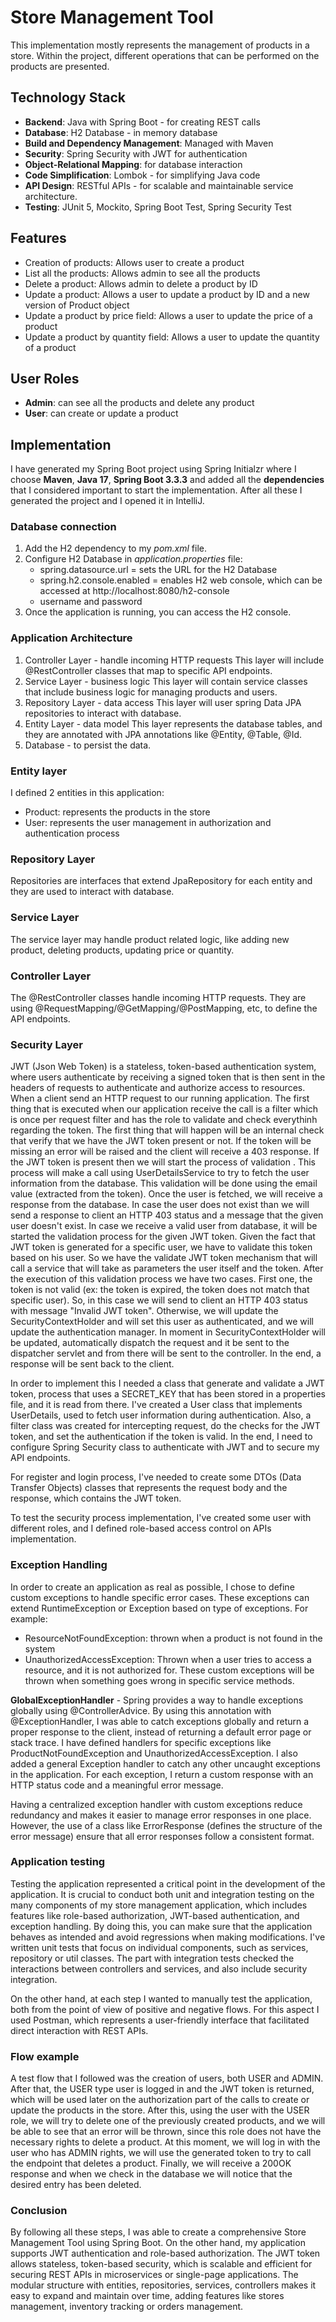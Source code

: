 # Store Management Tool

This implementation mostly represents the management of products in a store. Within the project, different operations that can be performed on the products are presented.

## Technology Stack

- **Backend**: Java with Spring Boot - for creating REST calls
- **Database**: H2 Database - in memory database
- **Build and Dependency Management**: Managed with Maven
- **Security**: Spring Security with JWT for authentication
- **Object-Relational Mapping**: for database interaction
- **Code Simplification**: Lombok - for simplifying Java code
- **API Design**: RESTful APIs - for scalable and maintainable service architecture.
- **Testing**: JUnit 5, Mockito, Spring Boot Test, Spring Security Test

## Features

- Creation of products: Allows user to create a product
- List all the products: Allows admin to see all the products
- Delete a product: Allows admin to delete a product by ID
- Update a product: Allows a user to update a product by ID and a new version of Product object
- Update a product by price field: Allows a user to update the price of a product
- Update a product by quantity field: Allows a user to update the quantity of a product

## User Roles

- **Admin**: can see all the products and delete any product
- **User**: can create or update a product

## Implementation

I have generated my Spring Boot project using Spring Initialzr where I choose **Maven**, **Java 17**, **Spring Boot 3.3.3** and added all the **dependencies** that I considered important to start the implementation.
After all these I generated the project and I opened it in IntelliJ. 

### Database connection

1. Add the H2 dependency to my _pom.xml_ file.
2. Configure H2 Database in _application.properties_ file:
    - spring.datasource.url = sets the URL for the H2 Database
    - spring.h2.console.enabled = enables H2 web console, which can be accessed at http://localhost:8080/h2-console
    - username and password
3. Once the application is running, you can access the H2 console.

### Application Architecture

1. Controller Layer - handle incoming HTTP requests
This layer will include @RestController classes that map to specific API endpoints.
2. Service Layer - business logic
This layer will contain service classes that include business logic for managing products and users.
3. Repository Layer - data access
This layer will user spring Data JPA repositories to interact with database.
4. Entity Layer - data model
This layer represents the database tables, and they are annotated with JPA annotations like @Entity, @Table, @Id.
5. Database - to persist the data.

### Entity layer
I defined 2 entities in this application:
 - Product: represents the products in the store
 - User: represents the user management in authorization and authentication process

### Repository Layer
Repositories are interfaces that extend JpaRepository for each entity and they are used to interact with database.

### Service Layer
The service layer may handle product related logic, like adding new product, deleting products, updating price or quantity.

### Controller Layer
The @RestController classes handle incoming HTTP requests. They are using @RequestMapping/@GetMapping/@PostMapping, etc, to define the API endpoints.

### Security Layer
JWT (Json Web Token) is a stateless, token-based authentication system, where users authenticate by receiving a signed token that is then sent in the headers of requests to authenticate and authorize access to resources.
When a client send an HTTP request to our running application.
The first thing that is executed when our application receive the call is a filter which is once per request filter and has the role to validate and check everythinh regarding the token.
The first thing that will happen will be an internal check that verify that we have the JWT token present or not. If the token will be missing an error will be raised and the client will receive a 403 response.
If the JWT token is present then we will start the process of validation . This process will make a call using UserDetailsService to try to fetch the user information from the database. This validation will be done using the email value (extracted from the token).
Once the user is fetched, we will receive a response from the database. In case the user does not exist than we will send a response to client an HTTP 403 status and a message that the given user doesn't exist.
In case we receive a valid user from database, it will be started the validation process for the given JWT token.
Given the fact that JWT token is generated for a specific user, we have to validate this token based on his user.
So we have the validate JWT token mechanism that will call a service that will take as parameters the user itself and the token.
After the execution of this validation process we have two cases. First one, the token is not valid (ex: the token is expired, the token does not match that specific user). So, in this case we will send to client an HTTP 403 status with message "Invalid JWT token".
Otherwise, we will update the SecurityContextHolder and will set this user as authenticated, and we will update the authentication manager. 
In moment in SecurityContextHolder will be updated, automatically dispatch the request and it be sent to the dispatcher servlet and from there will be sent to the controller. 
In the end, a response will be sent back to the client.

In order to implement this I needed a class that generate and validate a JWT token, process that uses a SECRET_KEY that has been stored in a properties file, and it is read from there.
I've created a User class that implements UserDetails, used to fetch user information during authentication.
Also, a filter class was created for intercepting request, do the checks for the JWT token, and set the authentication if the token is valid.
In the end, I need to configure Spring Security class to authenticate with JWT and to secure my API endpoints.

For register and login process, I've needed to create some DTOs (Data Transfer Objects) classes that represents the request body and the response, which contains the JWT token.

To test the security process implementation, I've created some user with different roles, and I defined role-based access control on APIs implementation.

### Exception Handling
In order to create an application as real as possible, I chose to define custom exceptions to handle specific error cases. These exceptions can extend RuntimeException or Exception based on type of exceptions.
For example:
   - ResourceNotFoundException: thrown when a product is not found in the system
   - UnauthorizedAccessException: Thrown when a user tries to access a resource, and it is not authorized for.
These custom exceptions will be thrown when something goes wrong in specific service methods.

**GlobalExceptionHandler** - Spring provides a way to handle exceptions globally using @ControllerAdvice. By using this annotation with @ExceptionHandler, I was able to catch exceptions globally and return a proper response to the client, instead of returning a default error page or stack trace.
I have defined handlers for specific exceptions like ProductNotFoundException and UnauthorizedAccessException.
I also added a general Exception handler to catch any other uncaught exceptions in the application.
For each exception, I return a custom response with an HTTP status code and a meaningful error message.

Having a centralized exception handler with custom exceptions reduce redundancy and makes it easier to manage error responses in one place.
However, the use of a class like ErrorResponse (defines the structure of the error message) ensure that all error responses follow a consistent format.

### Application testing
Testing the application represented a critical point in the development of the application.
It is crucial to conduct both unit and integration testing on the many components of my store management application, which includes features like role-based authorization, JWT-based authentication, and exception handling. By doing this, you can make sure that the application behaves as intended and avoid regressions when making modifications.
I've written unit tests that focus on individual components, such as services, repository or util classes.
The part with integration tests checked the interactions between controllers and services, and also include security integration.

On the other hand, at each step I wanted to manually test the application, both from the point of view of positive and negative flows. For this aspect I used Postman, which represents a user-friendly interface that facilitated direct interaction with REST APIs.

### Flow example
A test flow that I followed was the creation of users, both USER and ADMIN. After that, the USER type user is logged in and the JWT token is returned, which will be used later on the authorization part of the calls to create or update the products in the store.
After this, using the user with the USER role, we will try to delete one of the previously created products, and we will be able to see that an error will be thrown, since this role does not have the necessary rights to delete a product. At this moment, we will log in with the user who has ADMIN rights, we will use the generated token to try to call the endpoint that deletes a product. Finally, we will receive a 200OK response and when we check in the database we will notice that the desired entry has been deleted.

### Conclusion
By following all these steps, I was able to create a comprehensive Store Management Tool using Spring Boot.
On the other hand, my application supports JWT authentication and role-based authorization. The JWT token allows stateless, token-based security, which is scalable and efficient for securing REST APIs in microservices or single-page applications.
The modular structure with entities, repositories, services, controllers makes it easy to expand and maintain over time, adding features like stores management, inventory tracking or orders management.